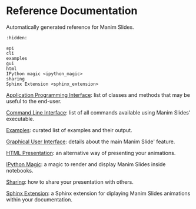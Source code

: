 # Reference Documentation

Automatically generated reference for Manim Slides.

```{toctree}
:hidden:

api
cli
examples
gui
html
IPython magic <ipython_magic>
sharing
Sphinx Extension <sphinx_extension>
```

[Application Programming Interface](./api): list of classes and methods that may
be useful to the end-user.

[Command Line Interface](./cli): list of all commands available using Manim
Slides' executable.

[Examples](./examples): curated list of examples and their output.

[Graphical User Interface](./gui): details about the main Manim Slide' feature.

[HTML Presentation](./html): an alternative way of presenting your animations.

[IPython Magic](./ipython_magic): a magic to render and display Manim Slides inside notebooks.

[Sharing](./sharing): how to share your presentation with others.

[Sphinx Extension](./sphinx_extension): a Sphinx extension for diplaying Manim Slides animations within your documentation.
